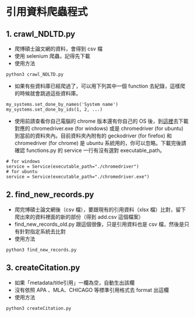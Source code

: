 # 引用資料爬蟲程式
## 1. crawl_NDLTD.py
- 爬博碩士論文網的資料，會得到 csv 檔
- 使用 selenium 爬蟲，記得先下載
- 使用方法
```bash=
python3 crawl_NDLTD.py
```
- 如果有些資料庫已經爬過了，可以用下列其中一個 function 去紀錄，這樣爬的時候就會跳過這些資料庫。
```bash=
my_systems.set_done_by_names('System name')
my_systems.set_done_by_ids(1, 2, ...)
```
- 使用前請查看你自己電腦的 chrome 版本還有你自己的 OS 後，到[這裡](https://chromedriver.chromium.org/downloads)去下載對應的 chromedriver.exe (for windows) 或是 chromedriver (for ubuntu) 到當前的資料夾內。目前資料夾內附有的 geckodriver (for firefox) 和 chromedriver (for chrome) 是 ubuntu 系統用的，你可以忽略。下載完後請確認 functions.py 的 service 一行有沒有選對 executable_path。
```python=
# for windows
service = Service(executable_path="./chromedriver")
# for ubuntu
service = Service(executable_path="./chromedriver.exe")
```

## 2. find_new_records.py
- 爬完博碩士論文網後（csv 檔），要跟現有的引用資料（xlsx 檔）比對，留下爬出來的資料裡面的新的部份（得到 add.csv 這個檔案）
- find_new_records_old.py 跟這個很像，只是引用資料也是 csv 檔，然後是只有針對指定系統去比對
- 使用方法
```bash=
python3 find_new_records.py
```
## 3. createCitation.py
- 如果「metadata/title引用」一欄為空，自動生出該欄
- 沒有依照 APA 、MLA、CHICAGO 等標準引用格式去 format 出這欄
- 使用方法
```bash=
python3 createCitation.py
```